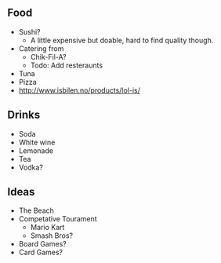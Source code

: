 ## Food
- Sushi?
  - A little expensive but doable, hard to find quality though.
- Catering from
  - Chik-Fil-A?
  - Todo: Add resteraunts
- Tuna
- Pizza
- http://www.isbilen.no/products/lol-is/

## Drinks
- Soda
- White wine
- Lemonade
- Tea
- Vodka?

## Ideas
- The Beach
- Competative Tourament
  - Mario Kart
  - Smash Bros?
- Board Games?
- Card Games?
